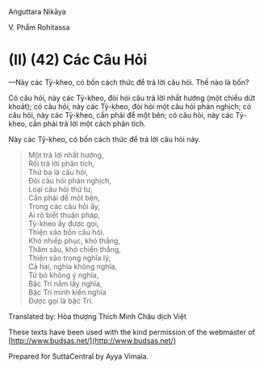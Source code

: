  

Aṅguttara Nikāya

V. Phẩm Rohitassa

# (II) (42) Các Câu Hỏi

—Này các Tỷ-kheo, có bốn cách thức để trả lời câu hỏi. Thế nào là bốn?

Có câu hỏi, này các Tỷ-kheo, đòi hỏi câu trả lời nhất hướng (một chiều dứt khoát); có câu hỏi, này các Tỷ-kheo, đòi hỏi một câu hỏi phản nghịch; có câu hỏi, này các Tỷ-kheo, cần phải để một bên; có câu hỏi, này các Tỷ-kheo, cần phải trả lời một cách phân tích.

Này các Tỷ-kheo, có bốn cách thức để trả lời câu hỏi này.

> Một trả lời nhất hướng,  
> Rồi trả lời phân tích,  
> Thứ ba là câu hỏi,  
> Ðòi câu hỏi phản nghịch,  
> Loại câu hỏi thứ tư,  
> Cần phải để một bên,  
> Trong các câu hỏi ấy,  
> Ai rõ biết thuận pháp,  
> Tỷ-kheo ấy được gọi,  
> Thiện xảo bốn câu hỏi.  
> Khó nhiếp phục, khó thắng,  
> Thâm sâu, khó chiến thắng,  
> Thiện xảo trong nghĩa lý,  
> Cả hai, nghĩa không nghĩa,  
> Từ bỏ không ý nghĩa,  
> Bậc Trí nắm lấy nghĩa,  
> Bậc Trí minh kiến nghĩa  
> Ðược gọi là bậc Trí.

Translated by: Hòa thượng Thích Minh Châu dịch Việt

These texts have been used with the kind permission of the webmaster of [http://www.budsas.net/](http://www.budsas.net/)

Prepared for SuttaCentral by Ayya Vimala.